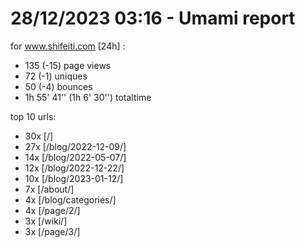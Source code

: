 # 28/12/2023 03:16 - Umami report
for www.shifeiti.com [24h] :

 - 135 (-15) page views
 - 72 (-1) uniques
 - 50 (-4) bounces
 - 1h 55' 41'' (1h 6' 30'') totaltime


top 10 urls:
 - 30x [/]
 - 27x [/blog/2022-12-09/]
 - 14x [/blog/2022-05-07/]
 - 12x [/blog/2022-12-22/]
 - 10x [/blog/2023-01-12/]
 - 7x [/about/]
 - 4x [/blog/categories/]
 - 4x [/page/2/]
 - 3x [/wiki/]
 - 3x [/page/3/]


